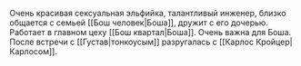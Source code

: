 Очень красивая сексуальная эльфийка, талантливый инженер, близко общается с семьей [[Бош человек|Боша]], дружит с его дочерью. Работает в главном цеху [[Бош квартал|Боша]]. Очень важна для Боша. После встречи с [[Густав|тонкоусым]] разругалась с [[Карлос Кройцер|Карлосом]].